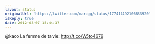 ```yaml
---
layout: status
originalUrl: 'https://twitter.com/marcgg/status/177419492106833920'
isReply: true
date: 2012-03-07 15:44:37
---
```


@kaoo La femme de ta vie: http://t.co/W5to4679
